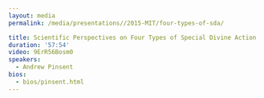 ```yaml
---
layout: media
permalink: /media/presentations//2015-MIT/four-types-of-sda/

title: Scientific Perspectives on Four Types of Special Divine Action
duration: '57:54'
video: 9ErR56Bosm0
speakers:
  - Andrew Pinsent
bios:
  - bios/pinsent.html
---
```

